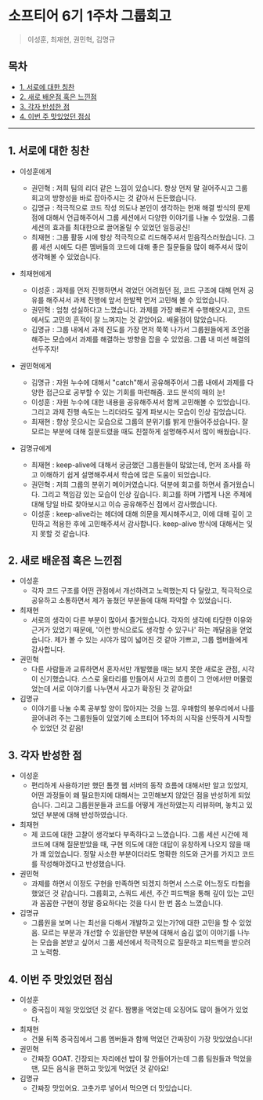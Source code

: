 # 소프티어 6기 1주차 그룹회고
> 이성훈, 최재현, 권민혁, 김명규

## 목차

- [1. 서로에 대한 칭찬](#1-서로에-대한-칭찬)
- [2. 새로 배운점 혹은 느낀점](#2-새로-배운점-혹은-느낀점)
- [3. 각자 반성한 점](#3-각자-반성한-점)
- [4. 이번 주 맛있었던 점심](#4-이번-주-맛있었던-점심)

---

## 1. 서로에 대한 칭찬
- 이성훈에게
  - 권민혁 : 저희 팀의 리더 같은 느낌이 있습니다. 항상 먼저 말 걸어주시고 그룹 회고의 방향성을 바로 잡아주시는 것 같아서 든든했습니다.
  - 김명규 : 적극적으로 코드 작성 의도나 본인이 생각하는 현재 해결 방식의 문제점에 대해서 언급해주어서 그룹 세션에서 다양한 이야기를 나눌 수 있었음. 그룹 세션의 효과를 최대한으로 끌어올릴 수 있었던 일등공신!
  - 최재현 : 그룹 활동 시에 항상 적극적으로 리드해주셔서 믿음직스러웠습니다. 그룹 세션 시에도 다른 멤버들의 코드에 대해 좋은 질문들을 많이 해주셔서 많이 생각해볼 수 있었습니다.

- 최재현에게
  - 이성훈 : 과제를 먼저 진행하면서 겪었던 어려웠던 점, 코드 구조에 대해 먼저 공유를 해주셔서 과제 진행에 앞서 한발짝 먼저 고민해 볼 수 있었습니다.
  - 권민혁 : 엄청 성실하다고 느꼈습니다. 과제를 가장 빠르게 수행해오시고, 코드에서도 고민의 흔적이 잘 느껴지는 것 같았어요. 배울점이 많았습니다.
  - 김명규 : 그룹 내에서 과제 진도를 가장 먼저 쭉쭉 나가서 그룹원들에게 조언을 해주는 모습에서 과제를 해결하는 방향을 잡을 수 있었음. 그룹 내 미션 해결의 선두주자!

- 권민혁에게
  - 김명규 : 자원 누수에 대해서 "catch"해서 공유해주어서 그룹 내에서 과제를 다양한 접근으로 공부할 수 있는 기회를 마련해줌. 코드 분석의 매의 눈!
  - 이성훈 : 자원 누수에 대한 내용을 공유해주셔서 함께 고민해볼 수 있었습니다. 그리고 과제 진행 속도는 느리더라도 깊게 파보시는 모습이 인상 깊었습니다.
  - 최재현 : 항상 웃으시는 모습으로 그룹의 분위기를 밝게 만들어주셨습니다. 잘 모르는 부분에 대해 질문드렸을 때도 친절하게 설명해주셔서 많이 배웠습니다.

- 김명규에게
  - 최재현 : keep-alive에 대해서 궁금했던 그룹원들이 많았는데, 먼저 조사를 하고 이해하기 쉽게 설명해주셔서 학습에 많은 도움이 되었습니다.
  - 권민혁 : 저희 그룹의 분위기 메이커였습니다. 덕분에 회고를 하면서 즐거웠습니다. 그리고 책임감 있는 모습이 인상 깊습니다. 회고를 하며 가볍게 나온 주제에 대해 당일 바로 찾아보시고 이슈 공유해주신 점에서 감사했습니다. 
  - 이성훈 : keep-alive라는 헤더에 대해 의문을 제시해주시고, 이에 대해 깊이 고민하고 적용한 후에 고민해주셔서 감사합니다. keep-alive 방식에 대해서는 잊지 못할 것 같습니다.

## 2. 새로 배운점 혹은 느낀점
- 이성훈
  - 각자 코드 구조를 어떤 관점에서 개선하려고 노력했는지 다 달랐고, 적극적으로 공유하고 소통하면서 제가 놓쳤던 부분들에 대해 파악할 수 있었습니다.
- 최재현
  - 서로의 생각이 다른 부분이 많아서 즐거웠습니다. 각자의 생각에 타당한 이유와 근거가 있었기 때문에, '이런 방식으로도 생각할 수 있구나' 하는 깨달음을 얻었습니다. 제가 볼 수 있는 시야가 많이 넓어진 것 같아 기쁘고, 그룹 멤버들에게 감사합니다.
- 권민혁
  - 다른 사람들과 교류하면서 혼자서만 개발했을 때는 보지 못한 새로운 관점, 시각이 신기했습니다. 스스로 울타리를 만들어서 사고의 흐름이 그 안에서만 머물렀었는데 서로 이야기를 나누면서 사고가 확장된 것 같아요! 
- 김명규
  - 이야기를 나눌 수록 공부할 양이 많아지는 것을 느낌. 우매함의 봉우리에서 나를 끌어내려 주는 그룹원들이 있었기에 소프티어 1주차의 시작을 산뜻하게 시작할 수 있었던 것 같음!

## 3. 각자 반성한 점
- 이성훈
  - 편리하게 사용하기만 했던 톰캣 웹 서버의 동작 흐름에 대해서만 알고 있었지, 어떤 과정들이 왜 필요한지에 대해서는 고민해보지 않았던 점을 반성하게 되었습니다.
    그리고 그룹원분들과 코드를 어떻게 개선하였는지 리뷰하며, 놓치고 있었던 부분에 대해 반성하였습니다.
- 최재현
  - 제 코드에 대한 고찰이 생각보다 부족하다고 느꼈습니다. 그룹 세션 시간에 제 코드에 대해 질문받았을 때, 구현 의도에 대한 대답이 유창하게 나오지 않을 때가 꽤 있었습니다. 정말 사소한 부분이더라도 명확한 의도와 근거를 가지고 코드를 작성해야겠다고 반성했습니다.
- 권민혁
  - 과제를 하면서 이정도 구현을 만족하면 되겠지 하면서 스스로 어느정도 타협을 했었던 것 같습니다. 그룹회고, 스쿼드 세션, 주간 피드백을 통해 깊이 있는 고민과 꼼꼼한 구현이 정말 중요하다는 것을 다시 한 번 몸소 느꼈습니다.
- 김명규
  - 그룹원을 보며 나는 최선을 다해서 개발하고 있는가?에 대한 고민을 할 수 있었음. 모르는 부분과 개선할 수 있을만한 부분에 대해서 숨김 없이 이야기를 나누는 모습을 본받고 싶어서 그룹 세션에서 적극적으로 질문하고 피드백을 받으려고 노력함.

## 4. 이번 주 맛있었던 점심
- 이성훈
  - 중국집이 제일 맛있었던 것 같다. 짬뽕을 먹었는데 오징어도 많이 들어가 있었다.
- 최재현
  - 건물 뒤쪽 중국집에서 그룹 멤버들과 함께 먹었던 간짜장이 가장 맛있었습니다!
- 권민혁
  - 간짜장 GOAT. 긴장되는 자리에선 밥이 잘 안들어가는데 그룹 팀원들과 먹었을 땐, 모든 음식을 편하고 맛있게 먹었던 것 같아요! 
- 김명규
  - 간짜장 맛있어요. 고춧가루 넣어서 먹으면 더 맛있습니다.

